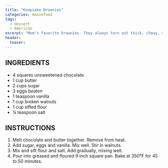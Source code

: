 ```yaml
---
title: "Keepsake Brownies"
categories: moosefood
tags: 
  - dessert
  - American
excerpt: "Mom's favorite brownies. They always turn out thick, chewy, rich and delicious!"
header:
  teaser: 
---
```


## INGREDIENTS
* 4 squares unsweetened chocolate
* 1 cup butter
* 2 cups sugar
* 3 eggs *beaten*
* 1 teaspoon vanilla
* 1 cup broken walnuts
* 1 cup sifted flour
* ¼ teaspoon salt

## INSTRUCTIONS
1. Melt chocolate and butter together. Remove from heat. 
2. Add sugar, eggs and vanilla. Mix well. Stir in walnuts. 
3. Mix and sift flour and salt. Add gradually, mixing well. 
4. Pour into greased and floured 9 inch square pan. Bake at 350°F for 45 to 50 minutes.